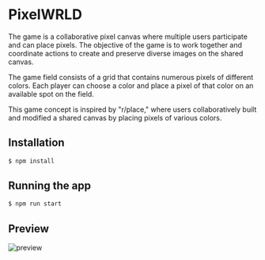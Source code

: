 # PixelWRLD
The game is a collaborative pixel canvas where multiple users participate and can place pixels. The objective of the game is to work together and coordinate actions to create and preserve diverse images on the shared canvas.

The game field consists of a grid that contains numerous pixels of different colors. Each player can choose a color and place a pixel of that color on an available spot on the field.

This game concept is inspired by "r/place," where users collaboratively built and modified a shared canvas by placing pixels of various colors.

## Installation

```bash
$ npm install
```

## Running the app

```bash
$ npm run start
```

## Preview

![preview](https://github.com/ryzzzin/pixelwrld-frontend/assets/65656205/b44d07b2-5689-47d6-b848-80c1929f420c)
